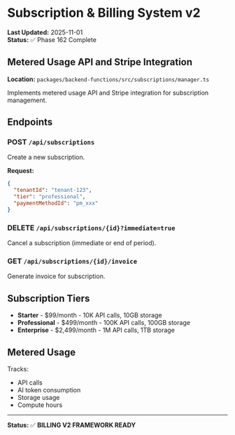 # Subscription & Billing System v2

**Last Updated:** 2025-11-01  
**Status:** ✅ Phase 162 Complete

## Metered Usage API and Stripe Integration

**Location:** `packages/backend-functions/src/subscriptions/manager.ts`

Implements metered usage API and Stripe integration for subscription management.

## Endpoints

### POST `/api/subscriptions`

Create a new subscription.

**Request:**

```json
{
  "tenantId": "tenant-123",
  "tier": "professional",
  "paymentMethodId": "pm_xxx"
}
```

### DELETE `/api/subscriptions/{id}?immediate=true`

Cancel a subscription (immediate or end of period).

### GET `/api/subscriptions/{id}/invoice`

Generate invoice for subscription.

## Subscription Tiers

- **Starter** - $99/month - 10K API calls, 10GB storage
- **Professional** - $499/month - 100K API calls, 100GB storage
- **Enterprise** - $2,499/month - 1M API calls, 1TB storage

## Metered Usage

Tracks:

- API calls
- AI token consumption
- Storage usage
- Compute hours

---

**Status:** ✅ **BILLING V2 FRAMEWORK READY**
